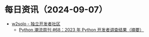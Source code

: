 ﻿# 每日资讯（2024-09-07）

- [w2solo - 独立开发者社区](https://w2solo.com/topics/feed)
  - [Python 潮流周刊 #68：2023 年 Python 开发者调查结果（摘要）](https://w2solo.com/topics/5007)

